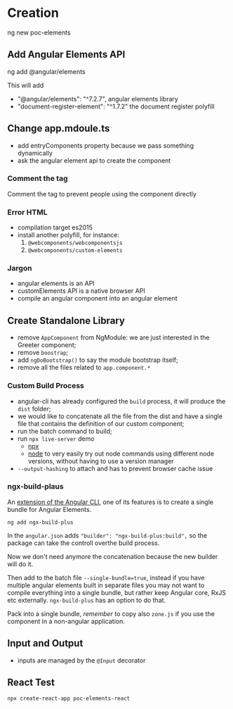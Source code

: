 # Creation

ng new poc-elements

## Add Angular Elements API

ng add @angular/elements

This will add

- "@angular/elements": "^7.2.7", angular elements library
- "document-register-element": "^1.7.2" the document register polyfill

## Change app.mdoule.ts 

- add entryComponents property because we pass something dynamically
- ask the angular element api to create the component

### Comment the tag

Comment the tag to prevent people using the component directly

### Error HTML

- compilation target es2015
- install another polyfill, for instance:
  1. `@webcomponents/webcomponentsjs`
  2. `@webcomponents/custom-elements`

### Jargon

- angular elements is an API
- customElements API is a native browser API
- compile an angular component into an angular element

## Create Standalone Library

- remove `AppComponent` from NgModule: we are just interested in the Greeter component;
- remove `boostrap`;
- add `ngDoBootstrap()` to say the module bootstrap itself;
- remove all the files related to `app.component.*`

### Custom Build Process

- angular-cli has already configured the `build` process, it will produce the `dist` folder;
- we would like to concatenate all the file from the dist and have a single file that contains the definition of our custom component;
- run the batch command to build;
- run `npx live-server` demo
  - [npx](https://medium.com/@maybekatz/introducing-npx-an-npm-package-runner-55f7d4bd282b)
  - [node](https://www.npmjs.com/package/node) to very easily try out node commands using different node versions, without having to use a version manager
- `--output-hashing` to attach and has to prevent browser cache issue

### ngx-build-plaus

An [extension of the Angular CLI](https://github.com/manfredsteyer/ngx-build-plus), one of its features is to create a single bundle for Angular Elements.

`ng add ngx-build-plus`

In the `angular.json` adds `"builder": "ngx-build-plus:build",` so the package can take the controll overthe build process.

Now we don't need anymore the concatenation because the new builder will do it.

Then add to the batch file `--single-bundle=true`, instead if you have multiple angular elements built in separate files you may not want to compile everything into a single bundle, but rather keep Angular core, RxJS etc externally. `ngx-build-plus` has an option to do that.

Pack into a single bundle, _remember_ to copy also `zone.js` if you use the component in a non-angular application.

## Input and Output

- inputs are managed by the `@Input` decorator

## React Test

`npx create-react-app poc-elements-react`

